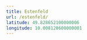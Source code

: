 ```yaml
---
title: Estenfeld
url: /estenfeld/
latitude: 49.828652100000006
longitude: 10.008128600000001
---
```

